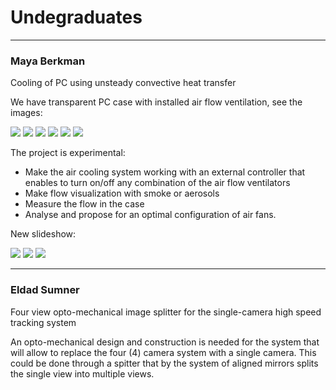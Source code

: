 # Undegraduates



* * *

### Maya Berkman

Cooling of PC using unsteady convective heat transfer 

We have transparent PC case with installed air flow ventilation, see the images: 

![][1] ![][2] ![][3] ![][4] ![][5] ![][6]

The project is experimental: 

*   Make the air cooling system working with an external controller that enables to turn on/off any combination of the air flow ventilators 
*   Make flow visualization with smoke or aerosols 
*   Measure the flow in the case 
*   Analyse and propose for an optimal configuration of air fans. 

New slideshow: 

![][7] ![][8] ![][9]



* * *

### Eldad Sumner

Four view opto-mechanical image splitter for the single-camera high speed tracking system 

An opto-mechanical design and construction is needed for the system that will allow to replace the four (4) camera system with a single camera. This could be done through a spitter that by the system of aligned mirrors splits the single view into multiple views.

 [1]: http://lh5.google.com/particle.tracking/R8si2OYRFgI/AAAAAAAABpI/LK8u1OmH7Uk/s144/Image002.jpg ""
 [2]: http://lh6.google.com/particle.tracking/R8si3eYRFhI/AAAAAAAABpQ/fhI9uQS_-1s/s144/Image007.jpg ""
 [3]: http://lh4.google.com/particle.tracking/R8si4-YRFiI/AAAAAAAABpY/vP-_WA9KYOk/s144/transparent_case003.jpg ""
 [4]: http://lh6.google.com/particle.tracking/R8si6eYRFjI/AAAAAAAABpg/5Wk5cNeE1-s/s144/transparent_case004.jpg ""
 [5]: http://lh3.google.com/particle.tracking/R8si7uYRFkI/AAAAAAAABpo/2oaTM7oZkzQ/s144/transparent_case005.jpg ""
 [6]: http://lh4.google.com/particle.tracking/R8si8-YRFlI/AAAAAAAABpw/3SOjlxtaEFU/s144/Image006.jpg ""
 [7]: http://lh3.ggpht.com/_Ehhk1abDUqc/ScbL_rRyojI/AAAAAAAAE8Y/OCi0xuo7ikM/s288/22032009050.jpg ""
 [8]: http://lh4.ggpht.com/_Ehhk1abDUqc/ScbMJXrw4RI/AAAAAAAAE8g/0dAjPrzBLag/s288/22032009051.jpg ""
 [9]: http://lh6.ggpht.com/_Ehhk1abDUqc/ScbMTZeWS6I/AAAAAAAAE8o/8H1mq2ZjeyU/s288/22032009052.jpg ""